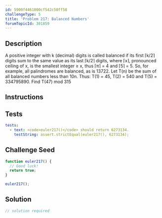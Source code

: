 ```yaml
---
id: 5900f4461000cf542c50ff58
challengeType: 5
title: 'Problem 217: Balanced Numbers'
forumTopicId: 301859
---
```


## Description
<section id='description'>
A positive integer with k (decimal) digits is called balanced if its first ⌈k/2⌉ digits sum to the same value as its last ⌈k/2⌉ digits, where ⌈x⌉, pronounced ceiling of x, is the smallest integer ≥ x, thus ⌈π⌉ = 4 and ⌈5⌉ = 5.
So, for example, all palindromes are balanced, as is 13722.
Let T(n) be the sum of all balanced numbers less than 10n.
Thus: T(1) = 45, T(2) = 540 and T(5) = 334795890.
Find T(47) mod 315
</section>

## Instructions
<section id='instructions'>

</section>

## Tests
<section id='tests'>

```yml
tests:
  - text: <code>euler217()</code> should return 6273134.
    testString: assert.strictEqual(euler217(), 6273134);

```

</section>

## Challenge Seed
<section id='challengeSeed'>

<div id='js-seed'>

```js
function euler217() {
  // Good luck!
  return true;
}

euler217();
```

</div>



</section>

## Solution
<section id='solution'>

```js
// solution required
```

</section>

